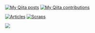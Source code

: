 [![My Qiita posts](https://qiita-badge.apiapi.app/s/axoloto210/posts.svg)](http://qiita.com/axoloto210)
[![My Qiita contributions](https://qiita-badge.apiapi.app/s/axoloto210/contributions.svg)](http://qiita.com/axoloto210)

[![Articles](https://badgen.org/img/zenn/axoloto210/articles?style=flat)](https://zenn.dev/axoloto210)
[![Scraps](https://badgen.org/img/zenn/axoloto210/scraps?style=flat)](https://zenn.dev/axoloto210?tab=scraps)

![](https://komarev.com/ghpvc/?username=axoloto210&color=99d9ea)

<!--
**axoloto210/axoloto210** is a ✨ _special_ ✨ repository because its `README.md` (this file) appears on your GitHub profile.

Here are some ideas to get you started:

- 🔭 I’m currently working on ...
- 🌱 I’m currently learning ...
- 👯 I’m looking to collaborate on ...
- 🤔 I’m looking for help with ...
- 💬 Ask me about ...
- 📫 How to reach me: ...
- 😄 Pronouns: ...
- ⚡ Fun fact: ...
-->

